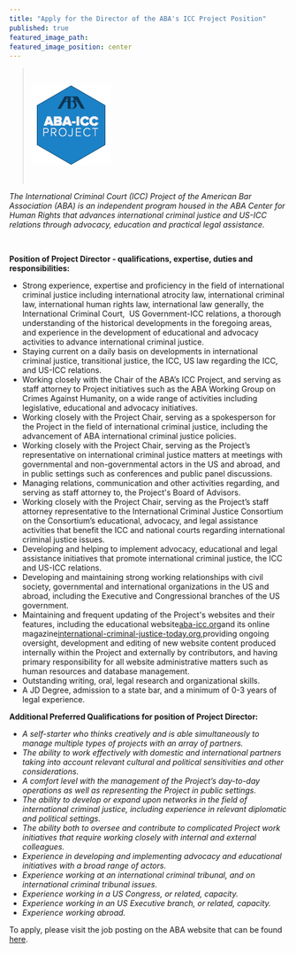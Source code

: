 ```yaml
---
title: "Apply for the Director of the ABA's ICC Project Position"
published: true
featured_image_path:
featured_image_position: center
---
```



> &nbsp;
>
> ![](/uploads/versions/siteicon---x----144-144x---.png)
>
> &nbsp;

*The International Criminal Court (ICC) Project of the American Bar Association (ABA) is an independent program housed in the ABA Center for Human Rights that advances international criminal justice and US-ICC relations through advocacy, education and practical legal assistance.*

&nbsp;

**Position of Project Director - qualifications, expertise, duties and responsibilities:**

* Strong experience, expertise and proficiency in the field of international criminal justice including international atrocity law, international criminal law, international human rights law, international law generally, the International Criminal Court,&nbsp; US Government-ICC relations, a thorough understanding of the historical developments in the foregoing areas, and experience in the development of educational and advocacy activities to advance international criminal justice.
* Staying current on a daily basis on developments in international criminal justice, transitional justice, the ICC, US law regarding the ICC, and US-ICC relations.
* Working closely with the Chair of the ABA’s ICC Project, and serving as staff attorney to Project initiatives such as the ABA Working Group on Crimes Against Humanity, on a wide range of activities including legislative, educational and advocacy initiatives.
* Working closely with the Project Chair, serving as a spokesperson for the Project in the field of international criminal justice, including the advancement of ABA international criminal justice policies.
* Working closely with the Project Chair, serving as the Project’s representative on international criminal justice matters at meetings with governmental and non-governmental actors in the US and abroad, and in public settings such as conferences and public panel discussions.
* Managing relations, communication and other activities regarding, and serving as staff attorney to, the Project's Board of Advisors.
* Working closely with the Project Chair, serving as the Project’s staff attorney representative to the International Criminal Justice Consortium on the Consortium’s educational, advocacy, and legal assistance activities that benefit the ICC and national courts regarding international criminal justice issues.
* Developing and helping to implement advocacy, educational and legal assistance initiatives that promote international criminal justice, the ICC and US-ICC relations.
* Developing and maintaining strong working relationships with civil society, governmental and international organizations in the US and abroad, including the Executive and Congressional branches of the US government.
* Maintaining and frequent updating of the Project's websites and their features, including the educational website[aba-icc.org](http://secure-web.cisco.com/1yrZnDSQBU1OWibqWmhfvhCGRa42sT74aeBi3cx53E5m3vxcKMRdaXPsurcPVsZQdEqWXE0lHPCEEED26F2xfqbsqJTr9krjouMjuQLE7J1Y99SaSSgBKOVBuW5G0g5qNoKFsvVl-ubcJAzbZug4Vk_v-frX9Eb0DkfQWVFo3T8p-z2aZi24o8BkHVBMbJqWmbJhVx6rc8MojawEUC9g614xpApoHVtK5yerUnoGldEte3VFRDJ5JlvgQi0b1w2N9AyK9B8qHKFqPCnrNFjlgDg/http%3A%2F%2Faba-icc.org)and its online magazine[international-criminal-justice-today.org](http://secure-web.cisco.com/1Xl9G5duDf4X9o3l4I9YkC4lsWxlxdbPY25LgAKLUEu3B8uOSahntXmAV-cATAPhEnYoOO8HzkhqcS9wQ9bUfMbKKeErxBqBoReon1By8zTg9ViaiAIg0J7dav2G71xkVhsdXkhGYM9L5z1em1uak3i7vrIaJqW9saK135lbUcfJzDSiGd1tbDpS_kPHKzn_GAiQUe4nzWPPFkX4tfLuf4r0dbyTftb9hW3crT5f1MxEbeuRXYObC57KNjdodU9GvrM81XDfrWAki44ChZE6hcQ/http%3A%2F%2Finternational-criminal-justice-today.org),providing ongoing oversight, development and editing of new website content produced internally within the Project and externally by contributors, and having primary responsibility for all website administrative matters such as human resources and database management.
* Outstanding writing, oral, legal research and organizational skills.
* A JD Degree, admission to a state bar, and a minimum of 0-3 years of legal experience.


**Additional Preferred Qualifications for position of Project Director:**

* *A self-starter who thinks creatively and is able simultaneously to manage multiple types of projects with an array of partners.*
* *The ability to work effectively with domestic and international partners taking into account relevant cultural and political sensitivities and other considerations.*
* *A comfort level with the management of the Project’s day-to-day operations as well as representing the Project in public settings.&nbsp;*
* *The ability to develop or expand upon networks in the field of international criminal justice, including experience in relevant diplomatic and political settings.*
* *The ability both to oversee and contribute to complicated Project work initiatives that require working closely with internal and external colleagues.&nbsp;*
* *Experience in developing and implementing advocacy and educational initiatives with a broad range of actors.*
* *Experience working at an international criminal tribunal, and on international criminal tribunal issues.*
* *Experience working in a US Congress, or related, capacity.*
* *Experience working in an US Executive branch, or related, capacity.*
* *Experience working abroad.*


To apply, please visit the job posting on the ABA website that can be found [here](https://www5.recruitingcenter.net/Clients/abanet/PublicJobs/controller.cfm?jbaction=JobProfile&amp;Job_Id=11762).&nbsp;